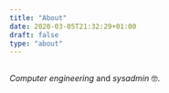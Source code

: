 ```yaml
---
title: "About"
date: 2020-03-05T21:32:29+01:00
draft: false
type: "about"
---
```


## 

 *Computer engineering* and *sysadmin* &#129299;.